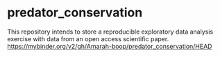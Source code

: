 # predator_conservation
This repository intends to store a reproducible exploratory data analysis exercise with data from an open access scientific paper.
https://mybinder.org/v2/gh/Amarah-boop/predator_conservation/HEAD

